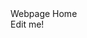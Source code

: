 <html>
 <head>
	 <meta name="viewport" content="width=device-width, initial-scale=1, minimum-scale=1">
 </head>
	
  <body>
	<div id="page"> Webpage Home </div>
	  <input type="hidden" id="custId" name="custId" value="3487">
	  <div id="myDiv" contenteditable="true">Edit me!</div>
    <script type='text/javascript'>
	function initEmbeddedMessaging() {
		try {
			embeddedservice_bootstrap.settings.language = 'en_US'; // For example, enter 'en' or 'en-US'

			embeddedservice_bootstrap.init(
				'00DQy00000HIzzJ',
				'Ursa_Major_Chat',
				'https://creative-bear-b8shsi-dev-ed.trailblaze.my.site.com/ESWUrsaMajorChat1744409620663',
				{
					scrt2URL: 'https://creative-bear-b8shsi-dev-ed.trailblaze.my.salesforce-scrt.com'
				}
			);
   			
      window.addEventListener('message', function(event) {
	
            // Ensure the message is from a trusted source
           // if (event.origin !== 'https://your-trusted-domain.com') {
           //     return;
           // }
	    
	    console.log(event.data);
            const eventmsg = event.data;
            if (eventmsg.type === 'chasitor.sendMessage') {
                console.log('Received message:', eventmsg.message);
		const div = document.getElementById('myDiv');
		div.innerText = eventmsg.message;
 		embeddedservice_bootstrap.utilAPI.sendTextMessage('lwc:hidden:'+ div.innerHTML);
                // Handle the message as needed
            }
        });
		} catch (err) {
			console.error('Error loading Embedded Messaging: ', err);
		}
	}; 
 
        const div = document.getElementById('page');

        div.addEventListener('input', function() {
            console.log('Content changed:', div.innerHTML);
	    embeddedservice_bootstrap.utilAPI.sendTextMessage(div.innerHTML);
        });
    
</script>
<script type='text/javascript' src='https://creative-bear-b8shsi-dev-ed.trailblaze.my.site.com/ESWUrsaMajorChat1744409620663/assets/js/bootstrap.min.js' onload='initEmbeddedMessaging()'>
	
</script>

  </body>
</html>
